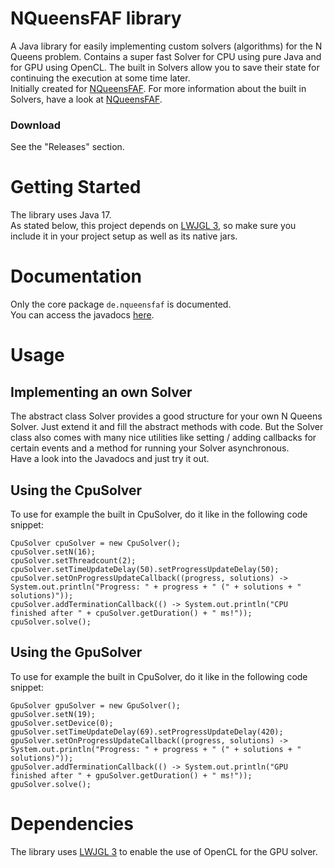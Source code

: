# NQueensFAF library
A Java library for easily implementing custom solvers (algorithms) for the N Queens problem. Contains a super fast Solver for CPU using pure Java and for GPU using OpenCL. The built in Solvers allow you to save their state for continuing the execution at some time later.
<br>Initially created for [NQueensFAF](https://github.com/olepoeschl/NQueensFAF). For more information about the built in Solvers, have a look at [NQueensFAF](https://github.com/olepoeschl/NQueensFAF).

### Download
See the "Releases" section.

# Getting Started
The library uses Java 17.
<br>As stated below, this project depends on [LWJGL 3](http://www.lwjgl.org/), so make sure you include it in your project setup as well as its native jars.

# Documentation
Only the core package `de.nqueensfaf` is documented.
<br>You can access the javadocs [here](https://olepoeschl.github.io/NQueensFAF-Library/).

# Usage
## Implementing an own Solver
The abstract class Solver provides a good structure for your own N Queens Solver. Just extend it and fill the abstract methods with code.
But the Solver class also comes with many nice utilities like setting / adding callbacks for certain events and a method for running your Solver asynchronous.
<br>Have a look into the Javadocs and just try it out.

## Using the CpuSolver
To use for example the built in CpuSolver, do it like in the following code snippet:
```
CpuSolver cpuSolver = new CpuSolver();
cpuSolver.setN(16);
cpuSolver.setThreadcount(2);
cpuSolver.setTimeUpdateDelay(50).setProgressUpdateDelay(50);
cpuSolver.setOnProgressUpdateCallback((progress, solutions) -> System.out.println("Progress: " + progress + " (" + solutions + " solutions)"));
cpuSolver.addTerminationCallback(() -> System.out.println("CPU finished after " + cpuSolver.getDuration() + " ms!"));
cpuSolver.solve();
```
## Using the GpuSolver
To use for example the built in CpuSolver, do it like in the following code snippet:
```
GpuSolver gpuSolver = new GpuSolver();
gpuSolver.setN(19);
gpuSolver.setDevice(0);
gpuSolver.setTimeUpdateDelay(69).setProgressUpdateDelay(420);
gpuSolver.setOnProgressUpdateCallback((progress, solutions) -> System.out.println("Progress: " + progress + " (" + solutions + " solutions)"));
gpuSolver.addTerminationCallback(() -> System.out.println("GPU finished after " + gpuSolver.getDuration() + " ms!"));
gpuSolver.solve();
```


# Dependencies
  The library uses [LWJGL 3](http://www.lwjgl.org/) to enable the use of OpenCL for the GPU solver.
